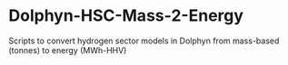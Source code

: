 # Dolphyn-HSC-Mass-2-Energy
Scripts to convert hydrogen sector models in Dolphyn from mass-based (tonnes) to energy (MWh-HHV)
